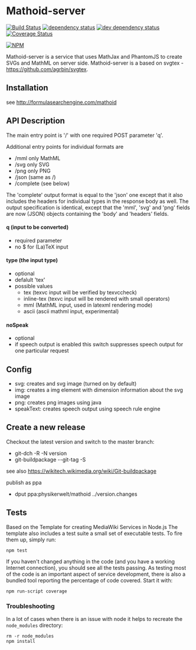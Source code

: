 # Mathoid-server

[![Build Status][1]][2] [![dependency status][3]][4] [![dev dependency status][5]][6] [![Coverage Status][7]][8]

[![NPM](https://nodei.co/npm/mathoid.png)](https://nodei.co/npm/mathoid/)

Mathoid-server is a service that uses MathJax and PhantomJS to create SVGs and MathML on server side.
Mathoid-server is a based on svgtex - https://github.com/agrbin/svgtex.



## Installation
see http://formulasearchengine.com/mathoid


## API Description

The main entry point is '/' with one required POST parameter 'q'.

Additional entry points for individual formats are
* /mml only MathML
* /svg only SVG
* /png only PNG
* /json (same as /)
* /complete (see below)

The 'complete' output format is equal to the 'json' one except that it also
includes the headers for individual types in the response body as well. The
output specification is identical, except that the 'mml', 'svg' and 'png' fields
are now (JSON) objects containing the 'body' and 'headers' fields.

#### q (input to be converted)

* required parameter
* no $ for (La)TeX input

#### type (the input type)
* optional
* defalult 'tex'
* possible values
  * tex (texvc input will be verified by texvccheck)
  * inline-tex (texvc input will be rendered with small operators)
  * mml (MathML input, used in latexml rendering mode)
  * ascii (ascii mathml input, experimental)

#### noSpeak
* optional
* if speech output is enabled this switch suppresses speech output for one particular request

## Config
* svg: creates and svg image (turned on by default)
* img: creates a img element with dimension information about the svg image
* png: creates png images using java
* speakText: creates speech output using speech rule engine

## Create a new release

Checkout the latest version and switch to the master branch:
* git-dch -R -N version
* git-buildpackage --git-tag -S

see also https://wikitech.wikimedia.org/wiki/Git-buildpackage

publish as ppa
* dput ppa:physikerwelt/mathoid ../version.changes



## Tests
Based on the Template for creating MediaWiki Services in Node.js
The template also includes a test suite a small set of executable tests. To fire
them up, simply run:

```
npm test
```

If you haven't changed anything in the code (and you have a working Internet
connection), you should see all the tests passing. As testing most of the code
is an important aspect of service development, there is also a bundled tool
reporting the percentage of code covered. Start it with:

```
npm run-script coverage
```

### Troubleshooting

In a lot of cases when there is an issue with node it helps to recreate the
`node_modules` directory:

```
rm -r node_modules
npm install
```

[1]: https://travis-ci.org/physikerwelt/mathoid-server.svg
[2]: https://travis-ci.org/physikerwelt/mathoid-server
[3]: https://david-dm.org/physikerwelt/mathoid-server.svg
[4]: https://david-dm.org/physikerwelt/mathoid-server
[5]: https://david-dm.org/physikerwelt/mathoid-server/dev-status.svg
[6]: https://david-dm.org/physikerwelt/mathoid-server#info=devDependencies
[7]: https://img.shields.io/coveralls/physikerwelt/mathoid-server.svg
[8]: https://coveralls.io/r/physikerwelt/mathoid-server
